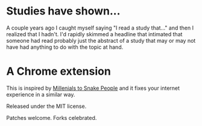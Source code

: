 # Studies have shown...

A couple years ago I caught myself saying "I read a study that..." and
then I realized that I hadn't. I'd rapidly skimmed a headline that
intimated that someone had read probably just the abstract of a study
that may or may not have had anything to do with the topic at hand.

# A Chrome extension

This is inspired by [Millenials to Snake
People](https://github.com/ericwbailey/millennials-to-snake-people/tree/master/Source)
and it fixes your internet experience in a similar way.

Released under the MIT license.

Patches welcome. Forks celebrated.
